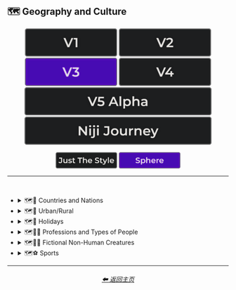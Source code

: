<h2>🗺 Geography and Culture</h2>

<div align="center">

[<img src="/Images/Repo_Parts/Buttons/Version_Buttons/button_version_V1_inactive.webp?raw=true" alt="MidJourney V1" height="64" />](/Pages/MJ_V1/Style_Pages/Sphere/Geography_and_Culture.md)
[<img src="/Images/Repo_Parts/Buttons/Version_Buttons/button_version_V2_inactive.webp?raw=true" alt="MidJourney V2" height="64" />](/Pages/MJ_V2/Style_Pages/Sphere/Geography_and_Culture.md)
[<img src="/Images/Repo_Parts/Buttons/Version_Buttons/button_version_V3_active.webp?raw=true" alt="MidJourney V3" height="64" />](/Pages/MJ_V3/Style_Pages/Sphere/Geography_and_Culture.md)
[<img src="/Images/Repo_Parts/Buttons/Version_Buttons/button_version_V4_inactive.webp?raw=true" alt="MidJourney V4" height="64" />](/Pages/MJ_V4/Style_Pages/Just_The_Style/Geography_and_Culture.md)
<br>
[<img src="/Images/Repo_Parts/Buttons/Version_Buttons/button_version_V5_Alpha_inactive_half.webp?raw=true" alt="MidJourney V5" height="64" />](/Pages/MJ_V5/Style_Pages/Just_The_Style/Geography_and_Culture.md)
[<img src="/Images/Repo_Parts/Buttons/Version_Buttons/button_version_niji_inactive_half.webp?raw=true" alt="Niji Journey" height="64" />](/Pages/Niji_Journey/Style_Pages/Geography_and_Culture.md)

[<img src="/Images/Repo_Parts/Buttons/Image_Type_Buttons/button_just_the_style_inactive.webp?raw=true" alt="Just The Style" width="140.5" />](/Pages/MJ_V3/Style_Pages/Just_The_Style/Geography_and_Culture.md)
[<img src="/Images/Repo_Parts/Buttons/Image_Type_Buttons/button_sphere_active.webp?raw=true" alt="Sphere" width="140.5" />](/Pages/MJ_V3/Style_Pages/Sphere/Geography_and_Culture.md)

</div>

<hr>
<br>


- <details><summary>🗺🎌 Countries and Nations</summary><p><div align="center">

	| Country | Nation |
	| :-: | :-: |
	| <img src="/Images/MJ_V3/MidJourney_Styles_(sphere)/Wave_13/sphere_Country.webp?raw=true" width="256" /> | <img src="/Images/MJ_V3/MidJourney_Styles_(sphere)/Wave_13/sphere_Nation.webp?raw=true" width="256" /> |
	
	<br>

	| American-Style | American Realism |
	| :-: | :-: |
	| <img src="/Images/MJ_V3/MidJourney_Styles_(sphere)/Wave_9/sphere_American-Style.webp?raw=true" width="256" /> | <img src="/Images/MJ_V3/MidJourney_Styles_(sphere)/sphere_American_Realism.webp?raw=true" width="256" /> |

	<br>

	| Canadian-Style | Canadian Realism |
	| :-: | :-: |
	| <img src="/Images/MJ_V3/MidJourney_Styles_(sphere)/Wave_9/sphere_Canadian-Style.webp?raw=true" width="256" /> | <img src="/Images/MJ_V3/MidJourney_Styles_(sphere)/Wave_9/sphere_Canadian_Realism.webp?raw=true" width="256" /> |

	<br>

	| Europunk |
	| :-: |
	| <img src="/Images/MJ_V3/MidJourney_Styles_(sphere)/Wave_10/sphere_Europunk.webp?raw=true" width="256" /> |

	<br>

	| Brazilian-Style | Brazilian Realism |
	| :-: | :-: |
	| <img src="/Images/MJ_V3/MidJourney_Styles_(sphere)/Wave_9/sphere_Brazilian-Style.webp?raw=true" width="256" /> | <img src="/Images/MJ_V3/MidJourney_Styles_(sphere)/Wave_9/sphere_Brazilian_Realism.webp?raw=true" width="256" /> |

	<br>

	| Incan | Tiwanaku |
	| :-: | :-: |
	| <img src="/Images/MJ_V3/MidJourney_Styles_(sphere)/Wave_14/sphere_Incan.webp?raw=true" width="256" /> | <img src="/Images/MJ_V3/MidJourney_Styles_(sphere)/Wave_14/sphere_Tiwanaku.webp?raw=true" width="256" /> |
	
	<br>

	| Mexican-Style | Mexican Realism |
	| :-: | :-: |
	| <img src="/Images/MJ_V3/MidJourney_Styles_(sphere)/Wave_9/sphere_Mexican-Style.webp?raw=true" width="256" /> | <img src="/Images/MJ_V3/MidJourney_Styles_(sphere)/Wave_9/sphere_Mexican_Realism.webp?raw=true" width="256" /> |

	<br>

	| African-Style | African Realism |
	| :-: | :-: |
	| <img src="/Images/MJ_V3/MidJourney_Styles_(sphere)/Wave_9/sphere_African-Style.webp?raw=true" width="256" /> | <img src="/Images/MJ_V3/MidJourney_Styles_(sphere)/Wave_9/sphere_African_Realism.webp?raw=true" width="256" /> |

	<br>

	| Mali | Benin |
	| :-: | :-: |
	| <img src="/Images/MJ_V3/MidJourney_Styles_(sphere)/Wave_14/sphere_Mali.webp?raw=true" width="256" /> | <img src="/Images/MJ_V3/MidJourney_Styles_(sphere)/Wave_14/sphere_Benin.webp?raw=true" width="256" /> |
	
	<br>

	| Australian-Style | Australian Realism |
	| :-: | :-: |
	| <img src="/Images/MJ_V3/MidJourney_Styles_(sphere)/Wave_9/sphere_Australian-Style.webp?raw=true" width="256" /> | <img src="/Images/MJ_V3/MidJourney_Styles_(sphere)/Wave_9/sphere_Australian_Realism.webp?raw=true" width="256" /> |

	<br>

	| Spanish-Style | Spanish Realism |
	| :-: | :-: |
	| <img src="/Images/MJ_V3/MidJourney_Styles_(sphere)/Wave_9/sphere_Spanish-Style.webp?raw=true" width="256" /> | <img src="/Images/MJ_V3/MidJourney_Styles_(sphere)/Wave_9/sphere_Spanish_Realism.webp?raw=true" width="256" /> |

	<br>

	| French-Style | French Realism |
	| :-: | :-: |
	| <img src="/Images/MJ_V3/MidJourney_Styles_(sphere)/Wave_9/sphere_French-Style.webp?raw=true" width="256" /> | <img src="/Images/MJ_V3/MidJourney_Styles_(sphere)/Wave_9/sphere_French_Realism.webp?raw=true" width="256" /> |

	<br>

	| Italian-Style | Italian Realism |
	| :-: | :-: |
	| <img src="/Images/MJ_V3/MidJourney_Styles_(sphere)/Wave_9/sphere_Italian-Style.webp?raw=true" width="256" /> | <img src="/Images/MJ_V3/MidJourney_Styles_(sphere)/Wave_9/sphere_Italian_Realism.webp?raw=true" width="256" /> |

	<br>

	| Turkish-Style | Turkish Realism |
	| :-: | :-: |
	| <img src="/Images/MJ_V3/MidJourney_Styles_(sphere)/Wave_9/sphere_Turkish-Style.webp?raw=true" width="256" /> | <img src="/Images/MJ_V3/MidJourney_Styles_(sphere)/Wave_9/sphere_Turkish_Realism.webp?raw=true" width="256" /> |

	<br>

	| British-Style | British Realism |
	| :-: | :-: |
	| <img src="/Images/MJ_V3/MidJourney_Styles_(sphere)/Wave_9/sphere_British-Style.webp?raw=true" width="256" /> | <img src="/Images/MJ_V3/MidJourney_Styles_(sphere)/Wave_9/sphere_British_Realism.webp?raw=true" width="256" /> |

	<br>

	| German-Style | German Realism | German Romanticism |
	| :-: | :-: | :-: |
	| <img src="/Images/MJ_V3/MidJourney_Styles_(sphere)/Wave_9/sphere_German-Style.webp?raw=true" width="256" /> | <img src="/Images/MJ_V3/MidJourney_Styles_(sphere)/Wave_9/sphere_German_Realism.webp?raw=true" width="256" /> | <img src="/Images/MJ_V3/MidJourney_Styles_(sphere)/sphere_German_Romanticism.webp?raw=true" width="256" /> |

	<br>

	| Greek-Style | Greek Realism | Greek Icon |
	| :-: | :-: | :-: |
	| <img src="/Images/MJ_V3/MidJourney_Styles_(sphere)/Wave_9/sphere_Greek-Style.webp?raw=true" width="256" /> | <img src="/Images/MJ_V3/MidJourney_Styles_(sphere)/Wave_9/sphere_Greek_Realism.webp?raw=true" width="256" /> | <img src="/Images/MJ_V3/MidJourney_Styles_(sphere)/Wave_12/sphere_Greek_Icon.webp?raw=true" width="256" /> |

	<br>

	| Greek Mythology | Greek God | Greek Goddess |
	| :-: | :-: | :-: |
	| <img src="/Images/MJ_V3/MidJourney_Styles_(sphere)/Wave_12/sphere_Greek_Mythology.webp?raw=true" width="256" /> | <img src="/Images/MJ_V3/MidJourney_Styles_(sphere)/Wave_12/sphere_Greek_God.webp?raw=true" width="256" /> | <img src="/Images/MJ_V3/MidJourney_Styles_(sphere)/Wave_12/sphere_Greek_Goddess.webp?raw=true" width="256" /> |
	
	<br>

	| Polish-Style | Polish Realism |
	| :-: | :-: |
	| <img src="/Images/MJ_V3/MidJourney_Styles_(sphere)/Wave_9/sphere_Polish-Style.webp?raw=true" width="256" /> | <img src="/Images/MJ_V3/MidJourney_Styles_(sphere)/Wave_9/sphere_Polish_Realism.webp?raw=true" width="256" /> |

	<br>

	| Hungarian-Style | Hungarian Realism |
	| :-: | :-: |
	| <img src="/Images/MJ_V3/MidJourney_Styles_(sphere)/Wave_9/sphere_Hungarian-Style.webp?raw=true" width="256" /> | <img src="/Images/MJ_V3/MidJourney_Styles_(sphere)/Wave_9/sphere_Hungarian_Realism.webp?raw=true" width="256" /> |

	<br>

	| Swiss-Style | Swiss Realism |
	| :-: | :-: |
	| <img src="/Images/MJ_V3/MidJourney_Styles_(sphere)/Wave_9/sphere_Swiss-Style.webp?raw=true" width="256" /> | <img src="/Images/MJ_V3/MidJourney_Styles_(sphere)/Wave_9/sphere_Swiss_Realism.webp?raw=true" width="256" /> |

	<br>

	| Swedish-Style | Swedish Realism |
	| :-: | :-: |
	| <img src="/Images/MJ_V3/MidJourney_Styles_(sphere)/Wave_9/sphere_Swedish-Style.webp?raw=true" width="256" /> | <img src="/Images/MJ_V3/MidJourney_Styles_(sphere)/Wave_9/sphere_Swedish_Realism.webp?raw=true" width="256" /> |

	<br>

	| Irish-Style | Irish Realism |
	| :-: | :-: |
	| <img src="/Images/MJ_V3/MidJourney_Styles_(sphere)/Wave_9/sphere_Irish-Style.webp?raw=true" width="256" /> | <img src="/Images/MJ_V3/MidJourney_Styles_(sphere)/Wave_9/sphere_Irish_Realism.webp?raw=true" width="256" /> |

	<br>

	| Roman-Style | Roman Realism | Roman Icon |
	| :-: | :-: | :-: |
	| <img src="/Images/MJ_V3/MidJourney_Styles_(sphere)/Wave_9/sphere_Roman-Style.webp?raw=true" width="256" /> | <img src="/Images/MJ_V3/MidJourney_Styles_(sphere)/Wave_9/sphere_Roman_Realism.webp?raw=true" width="256" /> | <img src="/Images/MJ_V3/MidJourney_Styles_(sphere)/Wave_12/sphere_Roman_Icon.webp?raw=true" width="256" /> |

	<br>

	| Roman Mythology | Roman God | Roman Goddess |
	| :-: | :-: | :-: |
	| <img src="/Images/MJ_V3/MidJourney_Styles_(sphere)/Wave_12/sphere_Roman_Mythology.webp?raw=true" width="256" /> | <img src="/Images/MJ_V3/MidJourney_Styles_(sphere)/Wave_12/sphere_Roman_God.webp?raw=true" width="256" /> | <img src="/Images/MJ_V3/MidJourney_Styles_(sphere)/Wave_12/sphere_Roman_Goddess.webp?raw=true" width="256" /> |
	
	<br>

	| Dominican-Style | Dominican Realism |
	| :-: | :-: |
	| <img src="/Images/MJ_V3/MidJourney_Styles_(sphere)/Wave_9/sphere_Dominican-Style.webp?raw=true" width="256" /> | <img src="/Images/MJ_V3/MidJourney_Styles_(sphere)/Wave_9/sphere_Dominican_Realism.webp?raw=true" width="256" /> |

	<br>

	| Chinese-Style | Chinese Realism |
	| :-: | :-: |
	| <img src="/Images/MJ_V3/MidJourney_Styles_(sphere)/Wave_9/sphere_Chinese-Style.webp?raw=true" width="256" /> | <img src="/Images/MJ_V3/MidJourney_Styles_(sphere)/Wave_9/sphere_Chinese_Realism.webp?raw=true" width="256" /> |

	<br>

	| Tang Dynasty | Timurid |
	| :-: | :-: |
	| <img src="/Images/MJ_V3/MidJourney_Styles_(sphere)/Wave_14/sphere_Tang_Dynasty.webp?raw=true" width="256" /> | <img src="/Images/MJ_V3/MidJourney_Styles_(sphere)/Wave_14/sphere_Timurid.webp?raw=true" width="256" /> |

	<br>

	| Japanese | Taisho Period |
	| :-: | :-: |
	| <img src="/Images/MJ_V3/MidJourney_Styles_(sphere)/Wave_14/sphere_Japanese.webp?raw=true" width="256" /> | <img src="/Images/MJ_V3/MidJourney_Styles_(sphere)/Wave_14/sphere_Taisho_Period.webp?raw=true" width="256" /> |

	<br>

	| Japanese-Style | Japanese Realism | Japonism |
	| :-: | :-: | :-: |
	| <img src="/Images/MJ_V3/MidJourney_Styles_(sphere)/Wave_9/sphere_Japanese-Style.webp?raw=true" width="256" /> | <img src="/Images/MJ_V3/MidJourney_Styles_(sphere)/Wave_9/sphere_Japanese_Realism.webp?raw=true" width="256" /> | <img src="/Images/MJ_V3/MidJourney_Styles_(sphere)/sphere_Japonism.webp?raw=true" width="256" /> |

	<br>

	| Ukrainian-Style | Ukrainian Realism |
	| :-: | :-: |
	| <img src="/Images/MJ_V3/MidJourney_Styles_(sphere)/Wave_9/sphere_Ukrainian-Style.webp?raw=true" width="256" /> | <img src="/Images/MJ_V3/MidJourney_Styles_(sphere)/Wave_9/sphere_Ukrainian_Realism.webp?raw=true" width="256" /> |

	<br>

	| Indonesian-Style | Indonesian Realism |
	| :-: | :-: |
	| <img src="/Images/MJ_V3/MidJourney_Styles_(sphere)/Wave_9/sphere_Indonesian-Style.webp?raw=true" width="256" /> | <img src="/Images/MJ_V3/MidJourney_Styles_(sphere)/Wave_9/sphere_Indonesian_Realism.webp?raw=true" width="256" /> |

	<br>

	| Balinese | Tibetan | Khmer |
	| :-: | :-: | :-: |
	| <img src="/Images/MJ_V3/MidJourney_Styles_(sphere)/Wave_14/sphere_Balinese.webp?raw=true" width="256" /> | <img src="/Images/MJ_V3/MidJourney_Styles_(sphere)/Wave_14/sphere_Tibetan.webp?raw=true" width="256" /> | <img src="/Images/MJ_V3/MidJourney_Styles_(sphere)/Wave_14/sphere_Khmer.webp?raw=true" width="256" /> |
	
	<br>
	
	| Thai | Bagan |
	| :-: | :-: |
	| <img src="/Images/MJ_V3/MidJourney_Styles_(sphere)/Wave_14/sphere_Thai.webp?raw=true" width="256" /> | <img src="/Images/MJ_V3/MidJourney_Styles_(sphere)/Wave_14/sphere_Bagan.webp?raw=true" width="256" /> |
	
	<br>

	| Indian-Style | Indian Realism |
	| :-: | :-: |
	| <img src="/Images/MJ_V3/MidJourney_Styles_(sphere)/Wave_9/sphere_Indian-Style.webp?raw=true" width="256" /> | <img src="/Images/MJ_V3/MidJourney_Styles_(sphere)/Wave_9/sphere_Indian_Realism.webp?raw=true" width="256" /> |

	<br>

	| Bavarian |
	| :-: |
	| <img src="/Images/MJ_V3/MidJourney_Styles_(sphere)/Wave_14/sphere_Bavarian.webp?raw=true" width="256" /> |
	
	<br>
	
	| Minoan | Cycladic |
	| :-: | :-: |
	| <img src="/Images/MJ_V3/MidJourney_Styles_(sphere)/Wave_14/sphere_Minoan.webp?raw=true" width="256" /> | <img src="/Images/MJ_V3/MidJourney_Styles_(sphere)/Wave_14/sphere_Cycladic.webp?raw=true" width="256" /> |
	
	<br>
	
	| Puebloan | Armenian |
	| :-: | :-: |
	| <img src="/Images/MJ_V3/MidJourney_Styles_(sphere)/Wave_14/sphere_Puebloan.webp?raw=true" width="256" /> | <img src="/Images/MJ_V3/MidJourney_Styles_(sphere)/Wave_14/sphere_Armenian.webp?raw=true" width="256" /> |
	
	<br>

	| Russian-Style | Russian Realism |
	| :-: | :-: |
	| <img src="/Images/MJ_V3/MidJourney_Styles_(sphere)/Wave_9/sphere_Russian-Style.webp?raw=true" width="256" /> | <img src="/Images/MJ_V3/MidJourney_Styles_(sphere)/Wave_9/sphere_Russian_Realism.webp?raw=true" width="256" /> |

	<br>

	| Propaganda | American Propaganda | Soviet Propaganda |
	| :-: | :-: | :-: |
	| <img src="/Images/MJ_V3/MidJourney_Styles_(sphere)/Wave_9/sphere_Propaganda.webp?raw=true" width="256" /> | <img src="/Images/MJ_V3/MidJourney_Styles_(sphere)/Wave_9/sphere_American_Propaganda.webp?raw=true" width="256" /> | <img src="/Images/MJ_V3/MidJourney_Styles_(sphere)/Wave_9/sphere_Soviet_Propaganda.webp?raw=true" width="256" /> |

	<br>

	| Arabic | Caribbean | Mayan |
	| :-: | :-: | :-: |
	| <img src="/Images/MJ_V3/MidJourney_Styles_(sphere)/Wave_11/sphere_Arabic.webp?raw=true" width="256" /> | <img src="/Images/MJ_V3/MidJourney_Styles_(sphere)/Wave_11/sphere_Caribbean.webp?raw=true" width="256" /> | <img src="/Images/MJ_V3/MidJourney_Styles_(sphere)/Wave_12/sphere_Mayan.webp?raw=true" width="256" /> |

	<br>

	| Egyptian Art | Socialist Realism |
	| :-: | :-: |
	| <img src="/Images/MJ_V3/MidJourney_Styles_(sphere)/sphere_Egyptian_Art.webp?raw=true" width="256" /> | <img src="/Images/MJ_V3/MidJourney_Styles_(sphere)/sphere_Socialist_Realism.webp?raw=true" width="256" /> |

	<br>

	| Nordic Mythology |
	| :-: |
	| <img src="/Images/MJ_V3/MidJourney_Styles_(sphere)/sphere_Nordic_Mythology.webp?raw=true" width="256" /> |

	<br>
	
	| Victorian |
	| :-: |
	| <img src="/Images/MJ_V3/MidJourney_Styles_(sphere)/sphere_Victorian.webp?raw=true" width="256" /> |

	<br>

	| Byzantine | Byzantine Icon |
	| :-: | :-: |
	| <img src="/Images/MJ_V3/MidJourney_Styles_(sphere)/Wave_14/sphere_Byzantine.webp?raw=true" width="256" /> | <img src="/Images/MJ_V3/MidJourney_Styles_(sphere)/Wave_12/sphere_Byzantine_Icon.webp?raw=true" width="256" /> |

	<br>

	| Christian Icon |
	| :-: |
	| <img src="/Images/MJ_V3/MidJourney_Styles_(sphere)/Wave_12/sphere_Christian_Icon.webp?raw=true" width="256" /> |

  </div></p></details>


- <details><summary>🗺🌾 Urban/Rural</summary><p><div align="center">

	| Urban | Urbancore | Urban Exploration |
	| :-: | :-: | :-: |
	| <img src="/Images/MJ_V3/MidJourney_Styles_(sphere)/Wave_9/sphere_Urban.webp?raw=true" width="256" /> | <img src="/Images/MJ_V3/MidJourney_Styles_(sphere)/Wave_9/sphere_Countrycore.webp?raw=true" width="256" /> | <img src="/Images/MJ_V3/MidJourney_Styles_(sphere)/sphere_Urban_Exploration.webp?raw=true" width="256" /> |
	
	<br>

	| Rural | Ruralcore |
	| :-: | :-: |
	| <img src="/Images/MJ_V3/MidJourney_Styles_(sphere)/Wave_9/sphere_Rural.webp?raw=true" width="256" /> | <img src="/Images/MJ_V3/MidJourney_Styles_(sphere)/Wave_11/sphere_Ruralcore.webp?raw=true" width="256" /> |

	<br>

	| Adventurecore | Hikecore | Prairiecore |
	| :-: | :-: | :-: |
	| <img src="/Images/MJ_V3/MidJourney_Styles_(sphere)/Wave_9/sphere_Adventurecore.webp?raw=true" width="256" /> | <img src="/Images/MJ_V3/MidJourney_Styles_(sphere)/Wave_10/sphere_Hikecore.webp?raw=true" width="256" /> | <img src="/Images/MJ_V3/MidJourney_Styles_(sphere)/Wave_10/sphere_Prairiecore.webp?raw=true" width="256" /> |

	<br>

	| Farmcore | Countrycore | Villagecore |
	| :-: | :-: | :-: |
	| <img src="/Images/MJ_V3/MidJourney_Styles_(sphere)/Wave_9/sphere_Farmcore.webp?raw=true" width="256" /> | <img src="/Images/MJ_V3/MidJourney_Styles_(sphere)/Wave_9/sphere_Urbancore.webp?raw=true" width="256" /> | <img src="/Images/MJ_V3/MidJourney_Styles_(sphere)/Wave_9/sphere_Villagecore.webp?raw=true" width="256" /> |

	<br>
	
	| Tavernwave | Cabincore | Cottagecore |
	| :-: | :-: | :-: |
	| <img src="/Images/MJ_V3/MidJourney_Styles_(sphere)/Wave_9/sphere_Tavernwave.webp?raw=true" width="256" /> | <img src="/Images/MJ_V3/MidJourney_Styles_(sphere)/Wave_9/sphere_Cabincore.webp?raw=true" width="256" /> | <img src="/Images/MJ_V3/MidJourney_Styles_(sphere)/Wave_9/sphere_Cottagecore.webp?raw=true" width="256" /> |
	
	<br>
	
	| Hermitpunk |
	| :-: |
	| <img src="/Images/MJ_V3/MidJourney_Styles_(sphere)/Wave_10/sphere_Hermitpunk.webp?raw=true" width="256" /> |

  </div></p></details>


- <details><summary>🗺🎄 Holidays</summary><p><div align="center">

	| Holiday |
	| :-: |
	| <img src="/Images/MJ_V3/MidJourney_Styles_(sphere)/Wave_13/sphere_Holiday.webp?raw=true" width="256" /> |
	
	<br>

	| Christmas | Santa | Elf |
	| :-: | :-: | :-: |
	| <img src="/Images/MJ_V3/MidJourney_Styles_(sphere)/sphere_Christmas.webp?raw=true" width="256" /> | <img src="/Images/MJ_V3/MidJourney_Styles_(sphere)/Wave_12/sphere_Santa.webp?raw=true" width="256" /> | <img src="/Images/MJ_V3/MidJourney_Styles_(sphere)/Wave_12/sphere_Elf.webp?raw=true" width="256" /> |

	<br>

	| Halloween |
	| :-: |
	| <img src="/Images/MJ_V3/MidJourney_Styles_(sphere)/Wave_9/sphere_Halloween.webp?raw=true" width="256" /> |

  </div></p></details>


- <details><summary>🗺🐱‍👤 Professions and Types of People</summary><p><div align="center">

    | Boss | Master |
    | :-: | :-: |
    | <img src="/Images/MJ_V3/MidJourney_Styles_(sphere)/Wave_12/sphere_Boss.webp?raw=true" width="256" /> | <img src="/Images/MJ_V3/MidJourney_Styles_(sphere)/Wave_12/sphere_Master.webp?raw=true" width="256" /> |

	<br>

    | Police |
    | :-: |
    | <img src="/Images/MJ_V3/MidJourney_Styles_(sphere)/Wave_12/sphere_Police.webp?raw=true" width="256" /> |

	<br>

	| Warrior | Samurai | Samurai Warrior |
	| :-: | :-: | :-: |
    | <img src="/Images/MJ_V3/MidJourney_Styles_(sphere)/sphere_Warrior.webp?raw=true" width="256" /> | <img src="/Images/MJ_V3/MidJourney_Styles_(sphere)/Wave_12/sphere_Samurai.webp?raw=true" width="256" /> | <img src="/Images/MJ_V3/MidJourney_Styles_(sphere)/Wave_12/sphere_Samurai_Warrior.webp?raw=true" width="256" /> |

	<br>
	
	| Artist | Bard | Cleric |
	| :-: | :-: | :-: |
	| <img src="/Images/MJ_V3/MidJourney_Styles_(sphere)/Wave_13/sphere_Artist.webp?raw=true" width="256" /> | <img src="/Images/MJ_V3/MidJourney_Styles_(sphere)/sphere_Bard.webp?raw=true" width="256" /> | <img src="/Images/MJ_V3/MidJourney_Styles_(sphere)/sphere_Cleric.webp?raw=true" width="256" /> |

	<br>

	| Clownpunk | Clowncore |
	| :-: | :-: |
	| <img src="/Images/MJ_V3/MidJourney_Styles_(sphere)/Wave_9/sphere_Clownpunk.webp?raw=true" width="256" /> | <img src="/Images/MJ_V3/MidJourney_Styles_(sphere)/Wave_9/sphere_Clowncore.webp?raw=true" width="256" /> |

	<br>

    | Viking | Pilgrim |
    | :-: | :-: |
    | <img src="/Images/MJ_V3/MidJourney_Styles_(sphere)/Wave_12/sphere_Viking.webp?raw=true" width="256" /> | <img src="/Images/MJ_V3/MidJourney_Styles_(sphere)/Wave_12/sphere_Pilgrim.webp?raw=true" width="256" /> |

	<br>

	| Quarterback |
	| :-: |
	| <img src="/Images/MJ_V3/MidJourney_Styles_(sphere)/sphere_Quarterback.webp?raw=true" width="256" /> |
	
	<br>

	| Catholicpunk |
	| :-: |
	| <img src="/Images/MJ_V3/MidJourney_Styles_(sphere)/sphere_Catholicpunk.webp?raw=true" width="256" /> |

	<br>

	| Poetcore | Scoutcore |
	| :-: | :-: |
	| <img src="/Images/MJ_V3/MidJourney_Styles_(sphere)/Wave_10/sphere_Poetcore.webp?raw=true" width="256" /> | <img src="/Images/MJ_V3/MidJourney_Styles_(sphere)/Wave_10/sphere_Scoutcore.webp?raw=true" width="256" /> |

	<br>

	| Kingcore | Princecore | Princesscore |
	| :-: | :-: | :-: |
	| <img src="/Images/MJ_V3/MidJourney_Styles_(sphere)/Wave_10/sphere_Kingcore.webp?raw=true" width="256" /> | <img src="/Images/MJ_V3/MidJourney_Styles_(sphere)/Wave_10/sphere_Princecore.webp?raw=true" width="256" /> | <img src="/Images/MJ_V3/MidJourney_Styles_(sphere)/Wave_10/sphere_Princesscore.webp?raw=true" width="256" /> |

	<br>

	| Royalcore | Knightcore |
	| :-: | :-: |
	| <img src="/Images/MJ_V3/MidJourney_Styles_(sphere)/Wave_9/sphere_Royalcore.webp?raw=true" width="256" /> | <img src="/Images/MJ_V3/MidJourney_Styles_(sphere)/Wave_9/sphere_Knightcore.webp?raw=true" width="256" /> |

	<br>

	| Roguecore | Villaincore |
	| :-: | :-: |
	| <img src="/Images/MJ_V3/MidJourney_Styles_(sphere)/Wave_10/sphere_Roguecore.webp?raw=true" width="256" /> | <img src="/Images/MJ_V3/MidJourney_Styles_(sphere)/Wave_9/sphere_Villaincore.webp?raw=true" width="256" /> |

	<br>
	
	| Kidcore | Tweencore | Grandparentcore |
	| :-: | :-: | :-: |
	| <img src="/Images/MJ_V3/MidJourney_Styles_(sphere)/Wave_10/sphere_Kidcore.webp?raw=true" width="256" /> | <img src="/Images/MJ_V3/MidJourney_Styles_(sphere)/Wave_10/sphere_Tweencore.webp?raw=true" width="256" /> | <img src="/Images/MJ_V3/MidJourney_Styles_(sphere)/Wave_10/sphere_Grandparentcore.webp?raw=true" width="256" /> |

	<br>

	| Brocore |
	| :-: |
	| <img src="/Images/MJ_V3/MidJourney_Styles_(sphere)/Wave_10/sphere_Brocore.webp?raw=true" width="256" /> |
	
	<br>

	<table>
		<tr><th>John Cena</th><tr>
		<tr height=256><td width=256></td></tr>
	</table>

  </div></p></details>


- <details><summary>🗺🧜‍♀️ Fictional Non-Human Creatures</summary><p><div align="center">

	| Entities |
	| :-: |
	| <img src="/Images/MJ_V3/MidJourney_Styles_(sphere)/sphere_Entities.webp?raw=true" width="256" /> |

	<br>
	
    | Goblin | Halfling |
    | :-: | :-: |
    | <img src="/Images/MJ_V3/MidJourney_Styles_(sphere)/Wave_12/sphere_Goblin.webp?raw=true" width="256" /> | <img src="/Images/MJ_V3/MidJourney_Styles_(sphere)/sphere_Halfling.webp?raw=true" width="256" /> |

	<br>
	
	| Warlock | Wizard |
	| :-: | :-: |
	| <img src="/Images/MJ_V3/MidJourney_Styles_(sphere)/sphere_Warlock.webp?raw=true" width="256" /> | <img src="/Images/MJ_V3/MidJourney_Styles_(sphere)/sphere_Wizard.webp?raw=true" width="256" /> |

	<br>
	
	| Elf | Orc |
	| :-: | :-: |
	| <img src="/Images/MJ_V3/MidJourney_Styles_(sphere)/sphere_Elf.webp?raw=true" width="256" /> | <img src="/Images/MJ_V3/MidJourney_Styles_(sphere)/sphere_Orc.webp?raw=true" width="256" /> |
	
	<br>
	
	| Mermaid |
	| :-: |
	| <img src="/Images/MJ_V3/MidJourney_Styles_(sphere)/sphere_Mermaid.webp?raw=true" width="256" /> |

  </div></p></details>


- <details><summary>🗺⚽ Sports</summary><p><div align="center">

	| Sport | Sports |
	| :-: | :-: |
	| <img src="/Images/MJ_V3/MidJourney_Styles_(sphere)/Wave_13/sphere_Sport.webp?raw=true" width="256" /> | <img src="/Images/MJ_V3/MidJourney_Styles_(sphere)/Wave_13/sphere_Sports.webp?raw=true" width="256" /> |
	
	<br>

	| Basketball | Baseball | Football |
	| :-: | :-: | :-: |
	| <img src="/Images/MJ_V3/MidJourney_Styles_(sphere)/Wave_11/sphere_Basketball.webp?raw=true" width="256" /> | <img src="/Images/MJ_V3/MidJourney_Styles_(sphere)/Wave_11/sphere_Baseball.webp?raw=true" width="256" /> | <img src="/Images/MJ_V3/MidJourney_Styles_(sphere)/Wave_11/sphere_Football.webp?raw=true" width="256" /> |

	<br>

	| Soccer | Soccer Ball |
	| :-: | :-: |
	| <img src="/Images/MJ_V3/MidJourney_Styles_(sphere)/Wave_11/sphere_Soccer.webp?raw=true" width="256" /> | <img src="/Images/MJ_V3/MidJourney_Styles_(sphere)/Wave_11/sphere_Soccer_Ball.webp?raw=true" width="256" /> |
	
	<br>
	
	| Golf | Golf Ball |
	| :-: | :-: |
	| <img src="/Images/MJ_V3/MidJourney_Styles_(sphere)/Wave_11/sphere_Golf.webp?raw=true" width="256" /> | <img src="/Images/MJ_V3/MidJourney_Styles_(sphere)/Wave_11/sphere_Golf_Ball.webp?raw=true" width="256" /> |
	
	<br>
	
	| Tennis | Tennis Ball |
	| :-: | :-: |
	| <img src="/Images/MJ_V3/MidJourney_Styles_(sphere)/Wave_11/sphere_Tennis.webp?raw=true" width="256" /> | <img src="/Images/MJ_V3/MidJourney_Styles_(sphere)/Wave_11/sphere_Tennis_Ball.webp?raw=true" width="256" /> |
	
	<br>
	
	| Hockey | Hockey Puck |
	| :-: | :-: |
	| <img src="/Images/MJ_V3/MidJourney_Styles_(sphere)/Wave_11/sphere_Hockey.webp?raw=true" width="256" /> | <img src="/Images/MJ_V3/MidJourney_Styles_(sphere)/Wave_11/sphere_Hockey_Puck.webp?raw=true" width="256" /> |
	
	<br>
	
	| Volleyball |
	| :-: |
	| <img src="/Images/MJ_V3/MidJourney_Styles_(sphere)/Wave_14/sphere_Volleyball.webp?raw=true" width="256" /> |

	<br>
	
	| Rugby | Rugby-Ball |
	| :-: | :-: |
	| <img src="/Images/MJ_V3/MidJourney_Styles_(sphere)/Wave_14/sphere_Rugby.webp?raw=true" width="256" /> | <img src="/Images/MJ_V3/MidJourney_Styles_(sphere)/Wave_14/sphere_Rugby-Ball.webp?raw=true" width="256" /> |
	
	<br>
	
	| Skydiving |
	| :-: |
	| <img src="/Images/MJ_V3/MidJourney_Styles_(sphere)/Wave_12/sphere_Skydiving.webp?raw=true" width="256" /> |

  </div></p></details>


<hr><!--------------->
<div align="center">
<h6><a href="/README.md">⬅ 返回主页</a></h6>
</div>